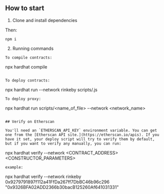 ## How to start

1. Clone and install dependencies

Then:

```
npm i
```

2. Running commands

```
To compile contracts:

```
npx hardhat compile
```

To deploy contracts:
```
npx hardhat run --network rinkeby scripts/<nameOfFile>.js
```
To deploy proxy: 

```
npx hardhat run scripts/<name_of_file> --network <network_name>
```

## Verify on Etherscan

You'll need an `ETHERSCAN_API_KEY` environment variable. You can get one from the [Etherscan API site.](https://etherscan.io/apis). If you have it set, your deploy script will try to verify them by default, but if you want to verify any manually, you can run: 

```
npx hardhat verify --network <NETWORK> <CONTRACT_ADDRESS> <CONSTRUCTOR_PARAMETERS>
```
example:

```
npx hardhat verify --network rinkeby 0x9279791897f112a41FfDa267ff7DbBC46b96c296 "0x9326BFA02ADD2366b30bacB125260Af641031331"
```
